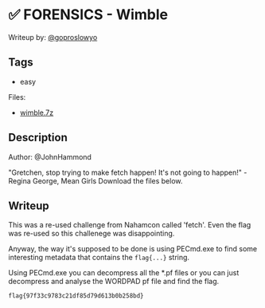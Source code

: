 # ✅ FORENSICS - Wimble

Writeup by: [@goproslowyo](https://github.com/goproslowyo)

## Tags

- easy

Files:

- [wimble.7z](./wimble.7z)

## Description

Author: @JohnHammond

"Gretchen, stop trying to make fetch happen! It's not going to happen!" - Regina George, Mean Girls  Download the files below.

## Writeup

This was a re-used challenge from Nahamcon called 'fetch'. Even the flag was re-used so this challenege was disappointing.

Anyway, the way it's supposed to be done is using PECmd.exe to find some interesting metadata that contains the `flag{...}` string.

Using PECmd.exe you can decompress all the *.pf files or you can just decompress and analyse the WORDPAD pf file and find the flag.

`flag{97f33c9783c21df85d79d613b0b258bd}`
